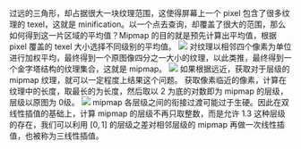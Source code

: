 过远的三角形，却占据很大一块纹理范围，这使得屏幕上一个 pixel 包含了很多纹理的 texel，这就是 minification。以一个点去查询，却覆盖了很大的范围，那么如何得到这一片区域的平均值？Mipmap 的目的就是预先计算出平均值，根据 pixel 覆盖的 texel 大小选择不同级别的平均值。
![](Pasted%20image%2020230625151517.png)
对纹理以相邻四个像素为单位进行加权平均，最终得到一个原图像四分之一大小的纹理，以此类推，最终得到一个金字塔结构的纹理集合，这就是 mipmap。
![](Pasted%20image%2020230625151808.png)
如果根据远近，获取对于层级的 mipmap 纹理，就可以一定程度上结果这个问题。
获取像素临近的像素，计算在纹理中的长度，取最长的为长度，然后取以 2 为底的对数即为 mipmap 的层级，层级以原图为 0级。
![](Pasted%20image%2020230626105017.png)
$\text{mipmap}$ 各层级之间的衔接过渡可能过于生硬。因此在双线性插值的基础上，计算 $\text{mipmap}$ 的层级不再只取整数，而是允许 $1.3$ 这种层级的存在，我们可以利用 $[0,1]$ 的层级之差对相邻层级的 mipmap 再做一次线性插值，也被称为三线性插值。